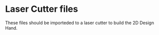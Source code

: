 ﻿# Laser Cutter files

These files should be importeded to a laser cutter to build the 2D Design Hand.
